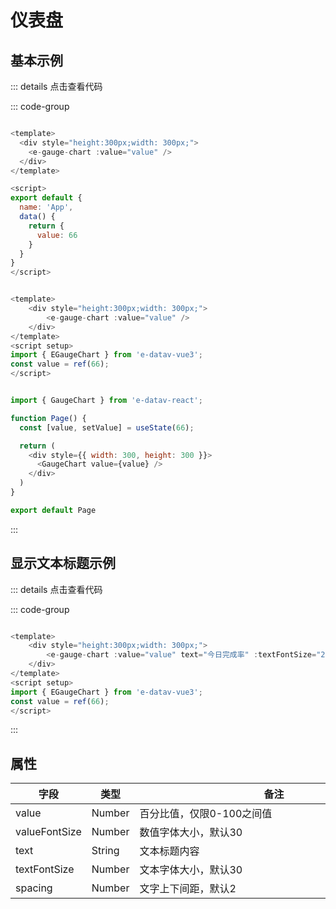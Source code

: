 <!--
 * @Autor: costa
 * @Date: 2023-11-23 11:07:33
 * @LastEditors: costa
 * @LastEditTime: 2024-01-22 15:37:33
 * @Description: 
 * @Copyright: © 2023 by costa. All rights reserved.
-->
# 仪表盘

## 基本示例

<gauge-chart :value="66" />

<script setup>
import GaugeChart from './components/GaugeChart.vue';
</script>

::: details 点击查看代码

::: code-group

```js [vue2]

<template>
  <div style="height:300px;width: 300px;">
    <e-gauge-chart :value="value" />
  </div>
</template>

<script>
export default {
  name: 'App',
  data() {
    return {
      value: 66
    }
  }
}
</script>

```

```js [vue3]

<template>
    <div style="height:300px;width: 300px;">
        <e-gauge-chart :value="value" />
    </div>
</template>
<script setup>
import { EGaugeChart } from 'e-datav-vue3';
const value = ref(66);
</script>

```

```js [react]

import { GaugeChart } from 'e-datav-react';

function Page() {
  const [value, setValue] = useState(66);

  return (
    <div style={{ width: 300, height: 300 }}>
      <GaugeChart value={value} />
    </div>
  )
}

export default Page

```

:::

## 显示文本标题示例

<gauge-chart :value="66" text="今日完成率" :textFontSize="24" />

::: details 点击查看代码

::: code-group

```js [vue3]

<template>
    <div style="height:300px;width: 300px;">
        <e-gauge-chart :value="value" text="今日完成率" :textFontSize="24" />
    </div>
</template>
<script setup>
import { EGaugeChart } from 'e-datav-vue3';
const value = ref(66);
</script>

```

:::

## 属性

字段|类型|<div style="width:430px;">备注</div>
-|-|-
value|Number|百分比值，仅限0-100之间值
valueFontSize|Number|数值字体大小，默认30
text|String|文本标题内容
textFontSize|Number|文本字体大小，默认30
spacing|Number|文字上下间距，默认2